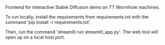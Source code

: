 Frontend for interactive Stable Diffusion demo on TT Wormhole machines.

To run locally, install the requirements from requirements.txt with the command 'pip install -r requirements.txt'. 

Then, run the command 'streamlit run streamlit_app.py'. The web tool will open up on a local host port.